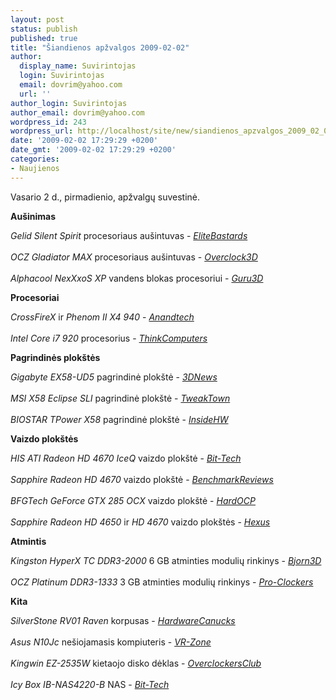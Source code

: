 ```yaml
---
layout: post
status: publish
published: true
title: "Šiandienos apžvalgos 2009-02-02"
author:
  display_name: Suvirintojas
  login: Suvirintojas
  email: dovrim@yahoo.com
  url: ''
author_login: Suvirintojas
author_email: dovrim@yahoo.com
wordpress_id: 243
wordpress_url: http://localhost/site/new/siandienos_apzvalgos_2009_02_02/
date: '2009-02-02 17:29:29 +0200'
date_gmt: '2009-02-02 17:29:29 +0200'
categories:
- Naujienos
---
```

<p>Vasario 2 d., pirmadienio, apžvalgų suvestinė.</p>
<p><b>Aušinimas</b></p>
<p><i>Gelid Silent Spirit</i> procesoriaus aušintuvas - <i><a class="ns" href="http://www.elitebastards.com/cms/index.php?option=com_content&task=view&id=679&Itemid=27">EliteBastards</a></i><br />
<br /><i>OCZ Gladiator MAX</i> procesoriaus aušintuvas - <i><a class="ns" href="http://overclock3d.net/reviews.php?/cases_cooling/ocz_gladiator_max_cpu_cooler/1">Overclock3D</a></i><br />
<br /><i>Alphacool NexXxoS XP</i> vandens blokas procesoriui - <i><a class="ns" href="http://guru3d.com/article/alphacool-nexxxos-xp-core-i7-water-block-review/">Guru3D</a></i></p>
<p><b>Procesoriai</b></p>
<p><i>CrossFireX</i> ir <i>Phenom II X4 940</i> - <i><a class="ns" href="http://www.anandtech.com/mb/showdoc.aspx?i=3506">Anandtech</a></i><br />
<br /><i>Intel Core i7 920</i> procesorius - <i><a class="ns" href="http://www.thinkcomputers.org/index.php?x=reviews&id=921">ThinkComputers</a></i></p>
<p><b>Pagrindinės plokštės</b></p>
<p><i>Gigabyte EX58-UD5</i> pagrindinė plokštė - <i><a class="ns" href="http://www.3dnews.ru/motherboard/gigabyte_ex58_ud5/">3DNews</a></i><br />
<br /><i>MSI X58 Eclipse SLI</i> pagrindinė plokštė - <i><a class="ns" href="http://www.tweaktown.com/reviews/1734/msi_x58_eclipse_sli_core_i7_motherboard/index.html">TweakTown</a></i><br />
<br /><i>BIOSTAR TPower X58</i> pagrindinė plokštė - <i><a class="ns" href="http://www.insidehw.com/Reviews/Motherboards/BIOSTAR-TPower-X58.html">InsideHW</a></i></p>
<p><b>Vaizdo plokštės</b></p>
<p><i>HIS ATI Radeon HD 4670 IceQ</i> vaizdo plokštė - <i><a class="ns" href="http://www.bit-tech.net/hardware/graphics/2009/02/02/his-ati-radeon-hd-4670-iceq-review/1">Bit-Tech</a></i><br />
<br /><i>Sapphire Radeon HD 4670</i> vaizdo plokštė - <i><a class="ns" href="http://benchmarkreviews.com/index.php?option=com_content&task=view&id=291&Itemid=72">BenchmarkReviews</a></i><br />
<br /><i>BFGTech GeForce GTX 285 OCX</i> vaizdo plokštė - <i><a class="ns" href="http://enthusiast.hardocp.com/article.html?art=MTYxNSwxLCxoZW50aHVzaWFzdA==">HardOCP</a></i><br />
<br /><i>Sapphire Radeon HD 4650</i> ir <i>HD 4670</i> vaizdo plokštės - <i><a class="ns" href="http://www.hexus.net/content/item.php?item=16961">Hexus</a></i></p>
<p><b>Atmintis</b></p>
<p><i>Kingston HyperX TC DDR3-2000</i> 6 GB atminties modulių rinkinys - <i><a class="ns" href="http://www.bjorn3d.com/read.php?cID=1479">Bjorn3D</a></i><br />
<br /><i>OCZ Platinum DDR3-1333</i> 3 GB atminties modulių rinkinys - <i><a class="ns" href="http://www.pro-clockers.com/reviews/?id=140">Pro-Clockers</a></i></p>
<p><b>Kita</b></p>
<p><i>SilverStone RV01 Raven</i> korpusas - <i><a class="ns" href="http://www.hardwarecanucks.com/forum/hardware-canucks-reviews/14389-silverstone-rv01-raven-case-review.html">HardwareCanucks</a></i><br />
<br /><i>Asus N10Jc</i> nešiojamasis kompiuteris - <i><a class="ns" href="http://vr-zone.com/articles/asus-n10jc/6509.html?doc=6509">VR-Zone</a></i><br />
<br /><i>Kingwin EZ-2535W</i> kietaojo disko dėklas - <i><a class="ns" href="http://www.overclockersclub.com/reviews/ez2535w/">OverclockersClub</a></i><br />
<br /><i>Icy Box IB-NAS4220-B</i> NAS - <i><a class="ns" href="http://www.bit-tech.net/hardware/storage/2009/02/01/icy-box-ib-nas4220-b-network-storage/1">Bit-Tech</a></i></p>
